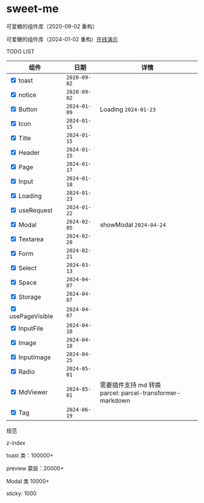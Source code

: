# sweet-me

可爱糖的组件库（2020-09-02 重构）

可爱糖的组件库（2024-01-02 重构）[在线演示](https://dododawn.com/sweet-me/)

TODO LIST

<div class="table-wrapper" markdown="block">
<div class="table-inner" markdown="block">

| 组件                                                 | 日期           | 详情                                                          |
| ---------------------------------------------------- | -------------- | ------------------------------------------------------------- |
| <input type="checkbox" checked /> toast          | `2020-09-02` |                                                               |
| <input type="checkbox" checked /> notice         | `2020-09-02` |                                                               |
| <input type="checkbox" checked /> Button         | `2024-01-09` | Loading `2024-01-23`                                        |
| <input type="checkbox" checked /> Icon           | `2024-01-15` |                                                               |
| <input type="checkbox" checked /> Title          | `2024-01-15` |                                                               |
| <input type="checkbox" checked /> Header         | `2024-01-15` |                                                               |
| <input type="checkbox" checked /> Page           | `2024-01-17` |                                                               |
| <input type="checkbox" checked /> Input          | `2024-01-18` |                                                               |
| <input type="checkbox" checked /> Loading        | `2024-01-23` |                                                               |
| <input type="checkbox" checked /> useRequest     | `2024-01-22` |                                                               |
| <input type="checkbox" checked /> Modal          | `2024-02-05` | showModal `2024-04-24`                                      |
| <input type="checkbox" checked /> Textarea       | `2024-02-20` |                                                               |
| <input type="checkbox" checked /> Form           | `2024-02-21` |                                                               |
| <input type="checkbox" checked /> Select         | `2024-03-13` |                                                               |
| <input type="checkbox" checked /> Space          | `2024-04-07` |                                                               |
| <input type="checkbox" checked /> Storage        | `2024-04-07` |                                                               |
| <input type="checkbox" checked /> usePageVisible | `2024-04-07` |                                                               |
| <input type="checkbox" checked /> InputFile      | `2024-04-10` |                                                               |
| <input type="checkbox" checked /> Image          | `2024-04-18` |                                                               |
| <input type="checkbox" checked /> InputImage     | `2024-04-25` |                                                               |
| <input type="checkbox" checked /> Radio          | `2024-05-01` |                                                               |
| <input type="checkbox" checked /> MdViewer       | `2024-05-01` | 需要插件支持 md 转换<br />parcel: parcel-transformer-markdown |
| <input type="checkbox" checked /> Tag            | `2024-06-19` |  |

</div>
</div




规范

z-index

toast 类：100000+

preview 蒙层：20000+

Modal 类 10000+

sticky: 1000
